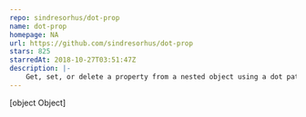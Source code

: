 ```yaml
---
repo: sindresorhus/dot-prop
name: dot-prop
homepage: NA
url: https://github.com/sindresorhus/dot-prop
stars: 825
starredAt: 2018-10-27T03:51:47Z
description: |-
    Get, set, or delete a property from a nested object using a dot path
---
```


[object Object]
